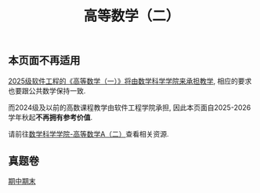﻿---
title: 高等数学（二）
---

## 本页面不再适用

[2025级软件工程的《高等数学（一）》将由数学科学学院来承担教学](https://mp.weixin.qq.com/s/uU67WvAA2CyupENzKrKlvg), 相应的要求也要跟公共数学保持一致.

而2024级及以前的高数课程教学由软件工程学院承担, 因此本页面自2025-2026学年秋起**不再拥有参考价值**.

请前往[数学科学学院-高等数学A（二）](../../数学科学学院/高等数学A（二）/)查看相关资源.

## 真题卷

[期中期末](https://drive.vanillaaaa.org/SharedCourses/软件工程学院/高等数学（二）)
